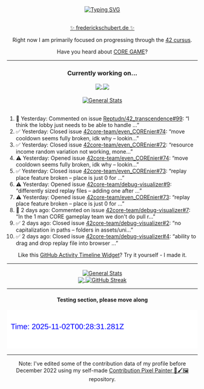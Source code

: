 <div align="center">
	<a href="https://git.io/typing-svg"><img src="https://readme-typing-svg.demolab.com?font=Fira+Code&size=30&pause=1000&color=70A5FD&background=1A1B27&center=true&vCenter=true&repeat=false&random=false&width=550&lines=%F0%9F%91%8B+Hello+World!+I'm+Freddy!+%F0%9F%96%96" alt="Typing SVG" /></a>
</div>
<br>
<div align="center">
	<p></p><a href="https://frederickschubert.de">✨ frederickschubert.de ✨</a></p>
	<p>Right now I am primarily focused on progressing through the <a href="https://github.com/FreddyMSchubert/42_cursus">42 cursus</a>.</p>
	<p>Have you heard about <a href="https://coregame.de/">CORE GAME</a>?</p>
</div>

<hr>

<div align="center">

### Currently working on...

<!-- [![current_repo](https://github-readme-stats.vercel.app/api/pin/?username=FreddyMSchubert&repo=Crafty_Concoctions&theme=tokyonight)](https://github.com/FreddyMSchubert/Crafty_Concoctions) -->

<div align="center">
	<a href="https://github.com/Reptudn/42_transcendence" target="_blank">
		<img align="center" src="https://github-readme-stats.vercel.app/api/pin/?username=Reptudn&repo=42_transcendence&theme=tokyonight" />
	</a>
	<a href="https://github.com/42core-team/even_COREnier" target="_blank">
		<img align="center" src="https://github-readme-stats.vercel.app/api/pin/?username=42core-team&repo=even_COREnier&theme=tokyonight" />
	</a>
</div>

<br>

<div align="center">
	<a href="https://github.com/FreddyMSchubert/42_cursus" target="_blank">
		<img align="center" src="https://github-readme-stats.vercel.app/api/pin/?username=FreddyMSchubert&repo=42_cursus&theme=tokyonight" alt="General Stats" />
	</a>
</div>

<br>

<div align="left">
<ol>
<!-- ACTIVITY:START -->
<li>💬 Yesterday: Commented on issue <a href="https://github.com/Reptudn/42_transcendence/issues/99#issuecomment-3135938373">Reptudn/42_transcendence#99</a>: “I think the lobby just needs to be able to handle …”</li>
<li>✅ Yesterday: Closed issue <a href="https://github.com/42core-team/even_COREnier/issues/74">42core-team/even_COREnier#74</a>: “move cooldown seems fully broken, idk why – lookin…”</li>
<li>✅ Yesterday: Closed issue <a href="https://github.com/42core-team/even_COREnier/issues/72">42core-team/even_COREnier#72</a>: “resource income random variation not working, mone…”</li>
<li>⚠️ Yesterday: Opened issue <a href="https://github.com/42core-team/even_COREnier/issues/74">42core-team/even_COREnier#74</a>: “move cooldown seems fully broken, idk why – lookin…”</li>
<li>✅ Yesterday: Closed issue <a href="https://github.com/42core-team/even_COREnier/issues/73">42core-team/even_COREnier#73</a>: “replay place feature broken – place is just 0 for …”</li>
<li>⚠️ Yesterday: Opened issue <a href="https://github.com/42core-team/debug-visualizer/issues/9">42core-team/debug-visualizer#9</a>: “differently sized replay files – adding one after …”</li>
<li>⚠️ Yesterday: Opened issue <a href="https://github.com/42core-team/even_COREnier/issues/73">42core-team/even_COREnier#73</a>: “replay place feature broken – place is just 0 for …”</li>
<li>💬 2 days ago: Commented on issue <a href="https://github.com/42core-team/debug-visualizer/pull/7#issuecomment-3133770431">42core-team/debug-visualizer#7</a>: “In the 1 man CORE gameplay team we don't do pull r…”</li>
<li>✅ 2 days ago: Closed issue <a href="https://github.com/42core-team/debug-visualizer/issues/2">42core-team/debug-visualizer#2</a>: “no capitalization in paths – folders in assets/uni…”</li>
<li>✅ 2 days ago: Closed issue <a href="https://github.com/42core-team/debug-visualizer/issues/4">42core-team/debug-visualizer#4</a>: “ability to drag and drop replay file into browser …”</li>
<!-- ACTIVITY:END -->
</ol>
</div>

Like this [GitHub Activity Timeline Widget](https://github.com/FreddyMSchubert/github-activity-timeline)? Try it yourself - I made it.

<hr>

<div align="center">
	<a href="https://github.com/anuraghazra/github-readme-stats" target="_blank">
		<img height=200 align="center" src="https://github-readme-stats.vercel.app/api?username=FreddyMSchubert&show_icons=true&theme=tokyonight&card_width=650" alt="General Stats" />
	</a>
</div>

<div align="center">
	<a href="https://github.com/anuraghazra/github-readme-stats" target="_blank">
		<img height=200 align="center" src="https://github-readme-stats.vercel.app/api/top-langs/?username=FreddyMSchubert&layout=donut&theme=tokyonight&card_width=320">
	</a>
	<a href="https://github.com/DenverCoder1/github-readme-streak-stats" target="_blank">
		<img height=200 align="center" src="https://streak-stats.demolab.com?user=FreddyMSchubert&theme=tokyonight&date_format=j%20M%5B%20Y%5D&card_width=320&card_height=200&hide_total_contributions=true" alt="GitHub Streak" />
	</a>
</div>

<hr>

#### Testing section, please move along

![GitHub Defenders SVG](https://github.com/FreddyMSchubert/FreddyMSchubert/blob/github_defenders_output/output.svg)

<hr>

Note: I've edited some of the contribution data of my profile before December 2022 using my self-made [Contribution Pixel Painter 🎨🖌️🖼️](https://github.com/FreddyMSchubert/contribution-pixel-painter) repository.
